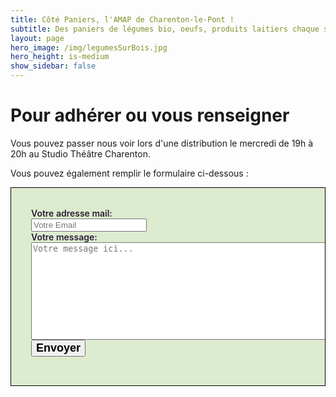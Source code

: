 ```yaml
---
title: Côté Paniers, l'AMAP de Charenton-le-Pont !
subtitle: Des paniers de légumes bio, oeufs, produits laitiers chaque semaine...
layout: page
hero_image: /img/legumesSurBois.jpg
hero_height: is-medium
show_sidebar: false
---
```


# Pour adhérer ou vous renseigner

Vous pouvez passer nous voir lors d'une distribution le mercredi de 19h à 20h au Studio Théâtre Charenton.

Vous pouvez également remplir le formulaire ci-dessous :

<div style="border: 1px solid #000000; background: #DDECCE; padding: 2rem; color: #281D3A; overflow: hidden; font-weight: 600">

<form action="https://formspree.io/mwkvakwz" method="POST">
  <label>
    Votre adresse mail:<br>
    <input type="text" name="_replyto" placeholder="Votre Email" required><br>
  </label>
  <label>
    Votre message:<br>
    <textarea name="message" rows="10" cols="60" placeholder="Votre message ici..." required></textarea><br>
  </label>
  <button type="submit" style="font-size: 18px; font-weight: 600;">Envoyer</button>
</form>


</div>

